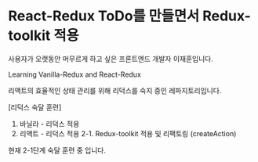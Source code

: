# React-Redux ToDo를 만들면서 Redux-toolkit 적용

사용자가 오랫동안 머무르게 하고 싶은 프론트엔드 개발자 이재훈입니다.

Learning Vanilla-Redux and React-Redux

리액트의 효율적인 상태 관리를 위해 리덕스를 숙지 중인 레파지토리입니다.

[리덕스 숙달 훈련]

1. 바닐라 - 리덕스 적용
2. 리액트 - 리덕스 적용
2-1. Redux-toolkit 적용 및 리팩토링 (createAction)

현재 2-1단계 숙달 훈련 중 입니다.
